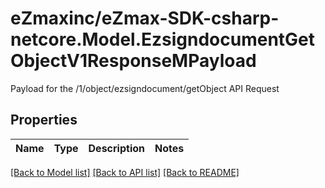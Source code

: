 # eZmaxinc/eZmax-SDK-csharp-netcore.Model.EzsigndocumentGetObjectV1ResponseMPayload
Payload for the /1/object/ezsigndocument/getObject API Request
## Properties

Name | Type | Description | Notes
------------ | ------------- | ------------- | -------------

[[Back to Model list]](../README.md#documentation-for-models) [[Back to API list]](../README.md#documentation-for-api-endpoints) [[Back to README]](../README.md)

